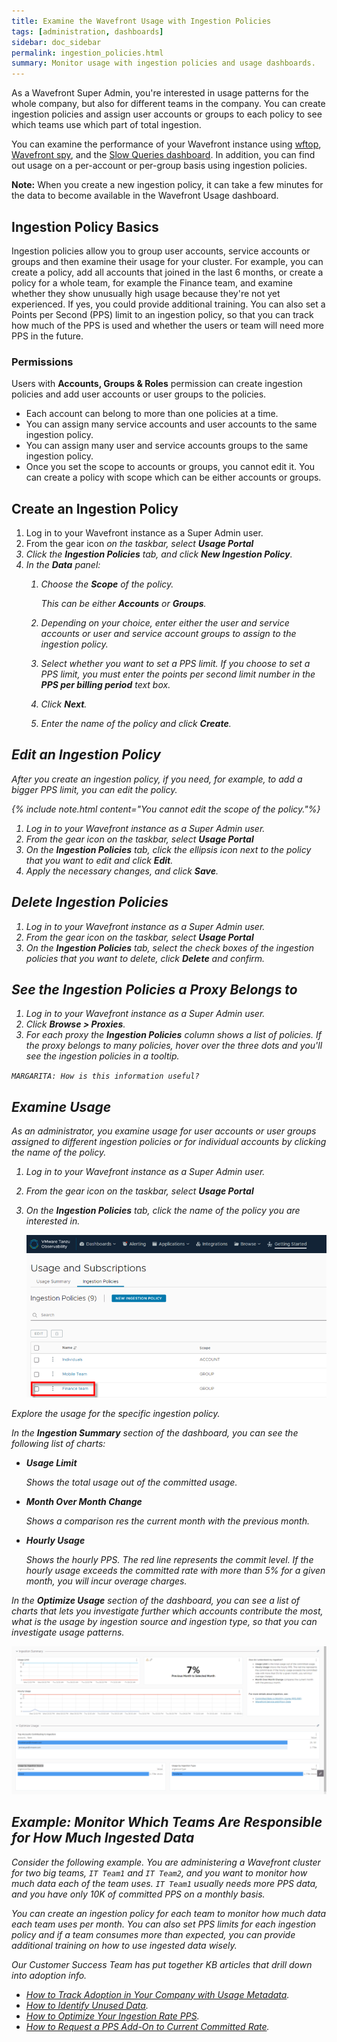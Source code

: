 ```yaml
---
title: Examine the Wavefront Usage with Ingestion Policies
tags: [administration, dashboards]
sidebar: doc_sidebar
permalink: ingestion_policies.html
summary: Monitor usage with ingestion policies and usage dashboards.
---
```


As a Wavefront Super Admin, you're interested in usage patterns for the whole company, but also for different teams in the company. You can create ingestion policies and assign user accounts or groups to each policy to see which teams use which part of total ingestion.

You can examine the performance of your Wavefront instance using [wftop](), [Wavefront spy](wavefront_monitoring_spy.html), and the [Slow Queries dashboard](wavefront_monitoring.html#examine-slow-queries). In addition, you can find out usage on a per-account or per-group basis using ingestion policies.

**Note:** When you create a new ingestion policy, it can take a few minutes for the data to become available in the Wavefront Usage dashboard.

## Ingestion Policy Basics

Ingestion policies allow you to group user accounts, service accounts or groups and then examine their usage for your cluster. For example, you can create a policy, add all accounts that joined in the last 6 months, or create a policy for a whole team, for example the Finance team, and examine whether they show unusually high usage because they're not yet experienced. If yes, you could provide additional training. You can also set a Points per Second (PPS) limit to an ingestion policy, so that you can track how much of the PPS is used and whether the users or team will need more PPS in the future.

### Permissions

Users with **Accounts, Groups & Roles** permission can create ingestion policies and add user accounts or user groups to the policies.
* Each account can belong to more than one policies at a time.
* You can assign many service accounts and user accounts to the same ingestion policy.
* You can assign many user and service accounts groups to the same ingestion policy.
* Once you set the scope to accounts or groups, you cannot edit it. You can create a policy with scope which can be either accounts or groups.

## Create an Ingestion Policy

1. Log in to your Wavefront instance as a Super Admin user.
2. From the gear icon <i class="fa fa-cog"/> on the taskbar, select **Usage Portal**
3. Click the **Ingestion Policies** tab, and click **New Ingestion Policy**.
4. In the **Data** panel:
   1. Choose the **Scope** of the policy.
  
      This can be either **Accounts** or **Groups**.
   2. Depending on your choice, enter either the user and service accounts or user and service account groups to assign to the ingestion policy.
   3. Select whether you want to set a PPS limit. 
      If you choose to set a PPS limit, you must enter the points per second limit number in the **PPS per billing period** text box.
   4. Click **Next**.
   5. Enter the name of the policy and click **Create**.

## Edit an Ingestion Policy

After you create an ingestion policy, if you need, for example, to add a bigger PPS limit, you can edit the policy. 

{% include note.html content="You cannot edit the scope of the policy."%}

1. Log in to your Wavefront instance as a Super Admin user.
2. From the gear icon <i class="fa fa-cog"/> on the taskbar, select **Usage Portal**
3. On the **Ingestion Policies** tab, click the ellipsis icon next to the policy that you want to edit and click **Edit**.
4. Apply the necessary changes, and click **Save**.


## Delete Ingestion Policies

1. Log in to your Wavefront instance as a Super Admin user.
2. From the gear icon <i class="fa fa-cog"/> on the taskbar, select **Usage Portal**
3. On the **Ingestion Policies** tab, select the check boxes of the ingestion policies that you want to delete, click **Delete** and confirm.

## See the Ingestion Policies a Proxy Belongs to

1. Log in to your Wavefront instance as a Super Admin user.
2. Click **Browse > Proxies**.
3. For each proxy the **Ingestion Policies** column shows a list of policies. If the proxy belongs to many policies, hover over the three dots and you'll see the ingestion policies in a tooltip.

`MARGARITA: How is this information useful?`


## Examine Usage

As an administrator, you examine usage for user accounts or user groups assigned to different ingestion policies or for individual accounts by clicking the name of the policy.

1. Log in to your Wavefront instance as a Super Admin user.
2. From the gear icon <i class="fa fa-cog"/> on the taskbar, select **Usage Portal**
3. On the **Ingestion Policies** tab, click the name of the policy you are interested in.

   ![Ingestion policy name link](images/ingestion_policy_team.png)

Explore the usage for the specific ingestion policy.

In the **Ingestion Summary** section of the dashboard, you can see the following list of charts:

* **Usage Limit** 

  Shows the total usage out of the committed usage.
  
  
* **Month Over Month Change** 
  
  Shows a comparison res the current month with the previous month.

  
* **Hourly Usage** 
  
  Shows the hourly PPS. The red line represents the commit level. If the hourly usage exceeds the committed rate with more than 5% for a given month, you will incur overage charges.


In the **Optimize Usage** section of the dashboard, you can see a list of charts that lets you investigate further which accounts contribute the most, what is the usage by ingestion source and ingestion type, so that you can investigate usage patterns.

 ![Usage summary per ingestion policy](images/usage_summary_per_policy.png)


## Example: Monitor Which Teams Are Responsible for How Much Ingested Data

Consider the following example. You are administering a Wavefront cluster for two big teams, `IT Team1` and `IT Team2`, and you want to monitor how much data each of the team uses. `IT Team1` usually needs more PPS data, and you have only 10K of committed PPS on a monthly basis.

You can create an ingestion policy for each team to monitor how much data each team uses per month. You can also set PPS limits for each ingestion policy and if a team consumes more than expected, you can provide additional training on how to use ingested data wisely. 

Our Customer Success Team has put together KB articles that drill down into adoption info.

* [How to Track Adoption in Your Company with Usage Metadata](https://help.wavefront.com/hc/en-us/articles/360058526192-How-to-Track-Tanzu-Observability-Adoption-with-Usage-Metadata).
* [How to Identify Unused Data](https://help.wavefront.com/hc/en-us/articles/360058084372-How-to-Identify-Unused-Data).
* [How to Optimize Your Ingestion Rate PPS](https://help.wavefront.com/hc/en-us/articles/360057995092-How-to-Optimize-Your-Ingestion-Rate-PPS-).
* [How to Request a PPS Add-On to Current Committed Rate](https://help.wavefront.com/hc/en-us/articles/4402939921044-How-to-request-a-PPS-add-on-to-current-committed-rate).

